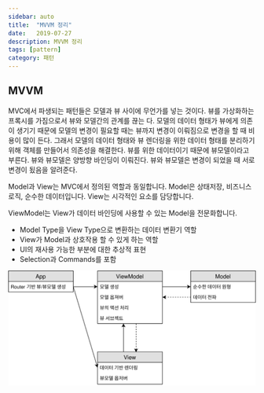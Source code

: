 ```yaml
---
sidebar: auto
title:  "MVVM 정리"
date:   2019-07-27
description: MVVM 정리
tags: [pattern]
category: 패턴
---
```


## MVVM
MVC에서 파생되는 패턴들은 모델과 뷰 사이에 무언가를 넣는 것이다. 뷰를 가상화하는 프록시를 가짐으로서 뷰와 모델간의 관계를 끊는 다. 모델의 데이터 형태가 뷰에게 의존이 생기기 때문에 모델의 변경이 필요할 때는 뷰까지 변경이 이뤄짐으로 변경을 할 때 비용이 많이 든다. 그래서 모델의 데이터 형태와 뷰 렌더링을 위한 데이터 형태를 분리하기 위해 객체를 만들어서 의존성을 해결한다. 뷰를 위한 데이터이기 때문에 뷰모델이라고 부른다. 뷰와 뷰모델은 양방향 바인딩이 이뤄진다. 뷰와 뷰모델은 변경이 되었을 때 서로 변경이 됬음을 알려준다.

Model과 View는 MVC에서 정의된 역할과 동일합니다. Model은 상태저장, 비즈니스 로직, 순수한 데이터입니다. View는 시각적인 요소를 담당합니다.

ViewModel는 View가 데이터 바인딩에 사용할 수 있는 Model을 전문화합니다.
- Model Type을 View Type으로 변환하는 데이터 변환기 역할
- View가 Model과 상호작용 할 수 있게 하는 역할
- UI의 재사용 가능한 부분에 대한 추상적 표현
- Selection과 Commands를 포함

![](../img/pattern/mvvm.svg)

